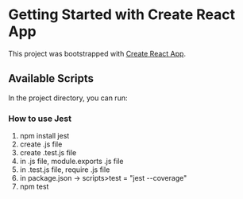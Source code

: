 # Getting Started with Create React App

This project was bootstrapped with [Create React App](https://github.com/facebook/create-react-app).

## Available Scripts

In the project directory, you can run:

### How to use Jest

1. npm install jest
2. create .js file
3. create .test.js file
4. in .js file, module.exports .js file
5. in .test.js file, require .js file
6. in package.json -> scripts>test = "jest --coverage"
7. npm test

